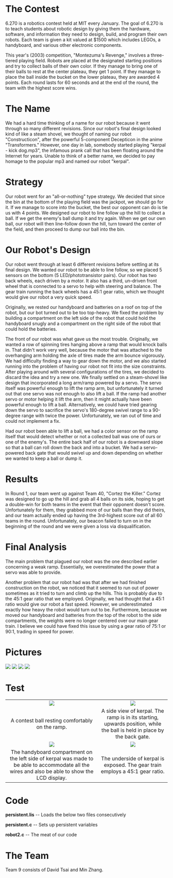 # The Contest

6.270 is a robotics contest held at MIT every January.  The goal of 6.270 is to teach students about robotic design by giving them the hardware, software, and information they need to design, build, and program their own robots.  Each team is given a kit valued at $1500 which includes LEGOs, a handyboard, and various other electronic components.

This year's (2003) competition, "Montezuma's Revenge," involves a three-tiered playing field.  Robots are placed at the designated starting positions and try to collect balls of their own color.  If they manage to bring one of their balls to rest at the center plateau, they get 1 point.  If they manage to place the ball inside the bucket on the lower plateau, they are awarded 4 points.  Each round lasts for 60 seconds and at the end of the round, the team with the highest score wins.

# The Name

We had a hard time thinking of a name for our robot because it went through so many different revisions.  Since our robot's final design looked kind of like a steam shovel, we thought of naming our robot "Constructicon", after the powerful 5-component Decepticon in the anime "Transformers."  However, one day in lab, somebody started playing "kerpal - kick dog.mp3", the infamous prank call that has been floating around the Internet for years.  Unable to think of a better name, we decided to pay homage to the popular mp3 and named our robot "kerpal". 

# Strategy

Our robot went for an "all-or-nothing" type strategy.  We decided that since the bin at the bottom of the playing field was the jackpot, we should go for it.  If we manage to score into the bucket, the best our opponent can do is tie us with 4 points.  We designed our robot to line follow up the hill to collect a ball.  If we get the enemy's ball dump it and try again.  When we get our own ball, our robot will then line-follow down the hill, turn toward the center of the field, and then proceed to dump our ball into the bin.

# Our Robot's Design

Our robot went through at least 6 different revisions before settling at its final design.  We wanted our robot to be able to line follow, so we placed 5 sensors on the bottom (5 LED/phototransistor pairs).  Our robot has two back wheels, each driven by a motor.  It also has a third, un-driven front wheel that is connected to a servo to help with steering and balance.  The gear train running the back wheels has a 45:1 gear ratio, which we thought would give our robot a very quick speed.

Originally, we rested our handyboard and batteries on a roof on top of the robot, but our bot turned out to be too top-heavy.  We fixed the problem by building a compartment on the left side of the robot that could hold the handyboard snugly and a compartment on the right side of the robot that could hold the batteries.

The front of our robot was what gave us the most trouble.  Originally, we wanted a row of spinning tires hanging above a ramp that would knock balls in.  That didn't work very well, because the motor that was attached to the overhanging arm holding the axle of tires made the arm bounce vigorously.  We had difficulty finding a way to gear down the motor, and we also started running into the problem of having our robot not fit into the size constraints.  After playing around with several configurations of the tires, we decided to discard the idea and try a new one.  We finally settled on a steam-shovel like design that incorporated a long arm/ramp powered by a servo.  The servo itself was powerful enough to lift the ramp arm, but unfortunately it turned out that one servo was not enough to also lift a ball.  If the ramp had another servo or motor helping it lift the arm, then it might actually have been powerful enough to lift a ball.  Alternatively, we could have tried gearing down the servo to sacrifice the servo's 180-degree swivel range to a 90-degree range with twice the power.  Unfortunately, we ran out of time and could not implement a fix.

Had our robot been able to lift a ball, we had a color sensor on the ramp itself that would detect whether or not a collected ball was one of ours or one of the enemy's.  The entire back half of our robot is a downward slope so that a ball can roll down the back and into a bucket.  We had a servo-powered back gate that would swivel up and down depending on whether we wanted to keep a ball or dump it.

# Results

In Round 1, our team went up against Team 40, "Cortez the Killer."  Cortez was designed to go up the hill and grab all 4 balls on its side, hoping to get a double-win for both teams in the event that their opponent doesn't score.  Unfortunately for them, they grabbed more of our balls than they did theirs, and our team actually ended up having the 3rd-highest score out of all 60 teams in the round.  Unfortunately, our beacon failed to turn on in the beginning of the round and we were given a loss via disqualification. 

# Final Analysis

The main problem that plagued our robot was the one described earlier concerning a weak ramp.  Essentially, we overestimated the power that a servo was able to provide.

Another problem that our robot had was that after we had finished construction on the robot, we noticed that it seemed to run out of power sometimes as it tried to turn and climb up the hills.  This is probably due to the 45:1 gear ratio that we employed.  Originally, we had thought that a 45:1 ratio would give our robot a fast speed.  However, we underestimated exactly how heavy the robot would turn out to be.  Furthermore, because we moved our handyboard and batteries from the top of the robot to the side compartments, the weights were no longer centered over our main gear train.  I believe we could have fixed this issue by using a gear ratio of 75:1 or 90:1, trading in speed for power.

# Pictures

<img src="images/DSCN0703_small.jpg">
<img src="images/DSCN0713_small.jpg">
<img src="images/DSCN0723_small.jpg">
<img src="images/DSCN0727_small.jpg">

# Test



| | |
|:---:|:---:|
| <img src="images/DSCN0703_small.jpg"> | <img src="images/DSCN0713_small.jpg"> |
| A contest ball resting comfortably on the ramp. | A side view of kerpal.  The ramp is in its starting, upwards position, while the ball is held in place by the back gate. |
| <img src="images/DSCN0723_small.jpg"> | <img src="images/DSCN0727_small.jpg"> |
| The handyboard compartment on the left side of kerpal was made to be able to accommodate all the wires and also be able to show the LCD display. | The underside of kerpal is exposed.  The gear train employs a 45:1 gear ratio. |


# Code

<strong>persistent.lis</strong> -- Loads the below two files consecutively

<strong>persistent.c</strong> -- Sets up persistent variables

<strong>robot2.c</strong> -- The meat of our code

# The Team

Team 9 consists of David Tsai and Min Zhang.